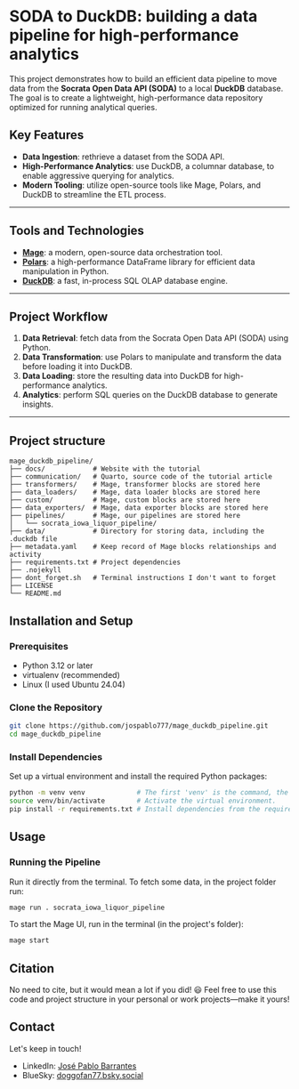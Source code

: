 # SODA to DuckDB: building a data pipeline for high-performance analytics

This project demonstrates how to build an efficient data pipeline to move data from the **Socrata Open Data API (SODA)** to a local **DuckDB** database. The goal is to create a lightweight, high-performance data repository optimized for running analytical queries.

## Key Features

- **Data Ingestion**: rethrieve a dataset from the SODA API.
- **High-Performance Analytics**: use DuckDB, a columnar database, to enable aggressive querying for analytics.
- **Modern Tooling**: utilize open-source tools like Mage, Polars, and DuckDB to streamline the ETL process.

---

## Tools and Technologies

- **[Mage](https://www.mage.ai/)**: a modern, open-source data orchestration tool.
- **[Polars](https://www.pola.rs/)**: a high-performance DataFrame library for efficient data manipulation in Python.
- **[DuckDB](https://duckdb.org/)**: a fast, in-process SQL OLAP database engine.

---

## Project Workflow

1. **Data Retrieval**: fetch data from the Socrata Open Data API (SODA) using Python.
2. **Data Transformation**: use Polars to manipulate and transform the data before loading it into DuckDB.
3. **Data Loading**: store the resulting data into DuckDB for high-performance analytics.
4. **Analytics**: perform SQL queries on the DuckDB database to generate insights.

---

## Project structure

```
mage_duckdb_pipeline/
├── docs/            # Website with the tutorial
├── communication/   # Quarto, source code of the tutorial article
├── transformers/    # Mage, transformer blocks are stored here
├── data_loaders/    # Mage, data loader blocks are stored here
├── custom/          # Mage, custom blocks are stored here
├── data_exporters/  # Mage, data exporter blocks are stored here
├── pipelines/       # Mage, our pipelines are stored here
│   └── socrata_iowa_liquor_pipeline/
├── data/            # Directory for storing data, including the .duckdb file
├── metadata.yaml    # Keep record of Mage blocks relationships and activity
├── requirements.txt # Project dependencies
├── .nojekyll
├── dont_forget.sh   # Terminal instructions I don't want to forget
├── LICENSE
└── README.md

```

## Installation and Setup

### Prerequisites
- Python 3.12 or later
- virtualenv (recommended)
- Linux (I used Ubuntu 24.04)

### Clone the Repository
```bash
git clone https://github.com/jospablo777/mage_duckdb_pipeline.git
cd mage_duckdb_pipeline
```
### Install Dependencies
Set up a virtual environment and install the required Python packages:

```bash
python -m venv venv             # The first 'venv' is the command, the second is the name of the folder for the virtual environment.
source venv/bin/activate        # Activate the virtual environment.
pip install -r requirements.txt # Install dependencies from the requirements file.
```


## Usage

### Running the Pipeline

Run it directly from the terminal. To fetch some data, in the project folder run:

```bash
mage run . socrata_iowa_liquor_pipeline
```

To start the Mage UI, run in the terminal (in the project's folder):
```bash
mage start
```

## Citation

No need to cite, but it would mean a lot if you did! 😃 Feel free to use this code and project structure in your personal or work projects—make it yours!

## Contact

Let's keep in touch!

- LinkedIn: [José Pablo Barrantes](https://www.linkedin.com/in/jose-barrantes/)
- BlueSky: [doggofan77.bsky.social](https://bsky.app/profile/doggofan77.bsky.social)